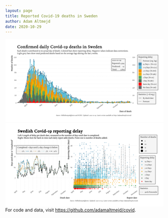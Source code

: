 ```yaml
---
layout: page
title: Reported Covid-19 deaths in Sweden
author: Adam Altmejd
date: 2020-10-29
---
```


![Graph of Swedish Covid-19 deaths with reporting delay.](deaths_lag_sweden_2020-10-29.png "Swedish Covid-19 deaths.")
![Graph of Swedish Covid-19 reporting delay in daily deaths.](lag_trend_sweden_2020-10-29.png "Trend in Swedish Covid-19 mortality reporting delay.")
For code and data, visit <https://github.com/adamaltmejd/covid>.

